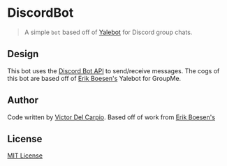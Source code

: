 # DiscordBot
> A simple `bot` based off of [Yalebot](https://github.com/ErikBoesen/Yalebot) for Discord group chats.

## Design
This bot uses the [Discord Bot API](https://discordbots.org/api/docs) to send/receive messages. The cogs of this bot are based off of [Erik Boesen's](https://github.com/ErikBoesen) Yalebot for GroupMe. 

## Author
Code written by [Victor Del Carpio](https://github.com/victor-hugo-dc). Based off of work from [Erik Boesen's](https://github.com/ErikBoesen)

## License
[MIT License](LICENSE)
